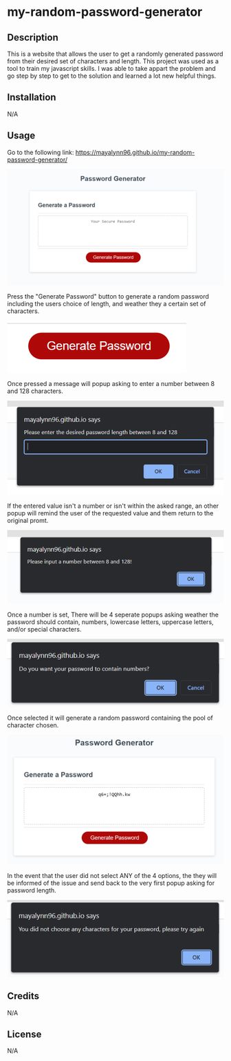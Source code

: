 # my-random-password-generator

## Description

This is a website that allows the user to get a randomly generated password from their desired set of characters and length. This project was used as a tool to train my javascript skills. I was able to take appart the problem and go step by step to get to the solution and learned a lot new helpful things.

## Installation

N/A

## Usage

Go to the following link:
https://mayalynn96.github.io/my-random-password-generator/

![Image of the website](assets/images/main-page.PNG)

Press the "Generate Password" button to generate a random password including the users choice of length, and weather they a certain set of characters. 

![Image of the button](assets/images/Generate-button.PNG)

Once pressed a message will popup asking to enter a number between 8 and 128 characters.

![Image of the first popup](assets/images/Enter-number.PNG)

If the entered value isn't a number or isn't within the asked range, an other popup will remind the user of the requested value and them return to the original promt.

![Image of the second popup](assets/images/wrong-number.PNG)

Once a number is set, There will be 4 seperate popups asking weather the password should contain, numbers, lowercase letters, uppercase letters, and/or special characters. 

![Image of the first of the 4 popups](assets/images/ask-pool.PNG)

Once selected it will generate a random password containing the pool of character chosen.

![Image of a generated password](assets/images/Password.PNG)

In the event that the user did not select ANY of the 4 options, the they will be informed of the issue and send back to the very first popup asking for password length.

![Image of the issue promt](assets/images/no-pool.PNG)


## Credits

N/A

## License
N/A